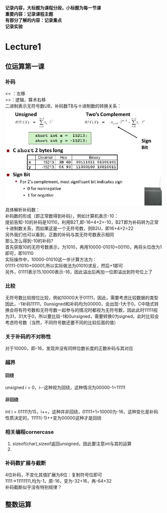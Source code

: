 **记录内容，大标题为课程分段，小标题为每一节课**<br>
**重要内容：记录课程主题**<br>
**有部分了解的内容：记录重点**<br>
**记录实验**<br>
# Lecture1<br>
## 位运算第一课  
### 补码
<< ：左移<br>>>：逻辑，算术右移  
二进制表示无符号数UB，补码数TB与十进制数的转换关系：
<img src="markdown图片/屏幕截图 2023-10-30 174956.png" alt="图片alt" title="图片title"><br>
具体解析补码数：<br>
补码数的形成（即正常数得到补码），例如计算机表示-10：<br>
提前告知-10的补码是10110，利用B2T,即-16+4+2=-10，B2T即为补码转为正常十进制数关系，而如果这是一个无符号数，则B2U，即16+4+2=22<br>
另外我们也可以看到，正数的补码与其无符号数表示相同<br>
那么怎么得到-10的补码?<br>
首先获取10的无符号数表示，为1010，再用10000-01010=00110，再将头位改为1即可，即10110<br>
实际操作中，10000-01010这一步计算方法为：<br>
01111-01010+00001,所以实际做法为01010求反，然后+1即可<br>
另外，01111表示15.10000表示-16，因此溢出后再加一位即溢出到符号位上了<br>
### 比较
无符号数比较按位比较，例如10000大于01111，因此，需要考虑比较数据的类型
因此，-1补码11111，0unsigned和补码均为00000，会出现-1大于0，C中隐式转换会将有符号数和无符号数一起参与的情况时都视为无符号数，因此此时11111视为31，31大于0，所以要比较-1和0unsigned，需要转换0为signed，此时比较会考虑符号数（当然，不同符号数还要不同的比较后面的值）
### 关于补码的不对称性
对于10000，即-16，发现并没有同样位数长度的正数补码与其对应
### 越界
#### 回绕
unsigned i = 0，i--这种视为回绕，这种情况为00000-1=11111
#### 非回绕
int i = 01111为15，i++，这种并非回绕，01111+1=10000为-16，这种变化是补码性质决定的，11111(-1)++变为00000这种才是回绕
### 相关编程cornercase
1. sizeof(char),sizeof返回unsigned，因此要注意int与其的运算<br>
2. 



### 补码数扩展与截断
4位补码，不变化其值扩展为8位：复制符号位即可<br>
1111->11111111,均为-1，原-16，变为-32+16，再-64+32<br>
补码截断似乎没有特别规律？

## 整数运算
